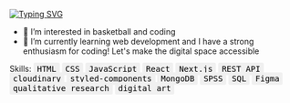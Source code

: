 [![Typing SVG](https://readme-typing-svg.demolab.com?font=Fira+Code&pause=1000&random=false&width=435&lines=My+name+is+Andreas&color=%23FF0000)](https://git.io/typing-svg)
- 👀 I’m interested in basketball and coding
- 🌱 I’m currently learning web development
and I have a strong enthusiasm for coding! Let's make the digital space accessible

Skills: <kbd style="background-color: #f0f0f0; color: black; padding: 3px 6px; border-radius: 3px;">HTML</kbd> <kbd style="background-color: #f0f0f0; color: black; padding: 3px 6px; border-radius: 3px;">CSS</kbd> <kbd style="background-color: #f0f0f0; color: black; padding: 3px 6px; border-radius: 3px;">JavaScript</kbd> <kbd style="background-color: #f0f0f0; color: black; padding: 3px 6px; border-radius: 3px;">React</kbd> <kbd style="background-color: #f0f0f0; color: black; padding: 3px 6px; border-radius: 3px;">Next.js</kbd> <kbd style="background-color: #f0f0f0; color: black; padding: 3px 6px; border-radius: 3px;">REST API</kbd> <kbd style="background-color: #f0f0f0; color: black; padding: 3px 6px; border-radius: 3px;">cloudinary</kbd> <kbd style="background-color: #f0f0f0; color: black; padding: 3px 6px; border-radius: 3px;">styled-components</kbd> <kbd style="background-color: #f0f0f0; color: black; padding: 3px 6px; border-radius: 3px;">MongoDB</kbd> <kbd style="background-color: #f0f0f0; color: black; padding: 3px 6px; border-radius: 3px;">SPSS</kbd> <kbd style="background-color: #f0f0f0; color: black; padding: 3px 6px; border-radius: 3px;">SQL</kbd> <kbd style="background-color: #f0f0f0; color: black; padding: 3px 6px; border-radius: 3px;">Figma</kbd> <kbd style="background-color: #f0f0f0; color: black; padding: 3px 6px; border-radius: 3px;">qualitative research</kbd> <kbd style="background-color: #f0f0f0; color: black; padding: 3px 6px; border-radius: 3px;">digital art</kbd>

<!---
Andreas-Gottwald/Andreas-Gottwald is a ✨ special ✨ repository because its `README.md` (this file) appears on your GitHub profile.
You can click the Preview link to take a look at your changes.
--->
